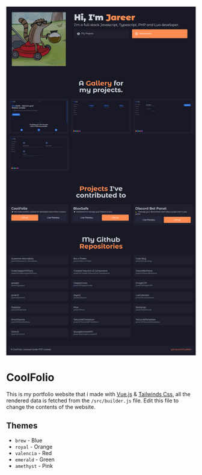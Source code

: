![Image](/DELETEME/preview.png)

# CoolFolio

This is my portfolio website that i made with [Vue.js](https://vuejs.org/) & [Tailwinds Css](https://tailwindcss.com/), all the rendered data is fetched from the `/src/builder.js` file. Edit this file to change the contents of the website.

## Themes

- `brew` - Blue
- `royal` - Orange
- `valencia` - Red
- `emerald` - Green
- `amethyst` - Pink
